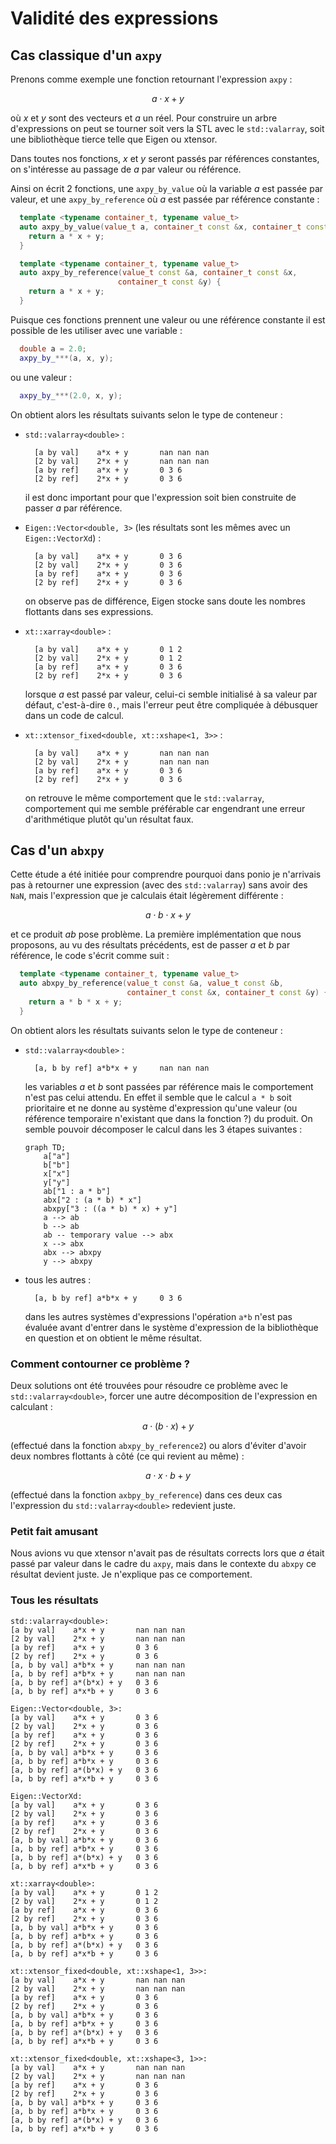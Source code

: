 # Validité des expressions

## Cas classique d'un `axpy`

Prenons comme exemple une fonction retournant l'expression `axpy` :

$$
  a\cdot x + y
$$

où $x$ et $y$ sont des vecteurs et $a$ un réel. Pour construire un arbre d'expressions on peut se tourner soit vers la STL avec le `std::valarray`, soit une bibliothèque tierce telle que Eigen ou xtensor.

Dans toutes nos fonctions, $x$ et $y$ seront passés par références constantes, on s'intéresse au passage de $a$ par valeur ou référence.

Ainsi on écrit 2 fonctions, une `axpy_by_value` où la variable $a$ est passée par valeur, et une `axpy_by_reference` où $a$ est passée par référence constante :

```cpp
  template <typename container_t, typename value_t>
  auto axpy_by_value(value_t a, container_t const &x, container_t const &y) {
    return a * x + y;
  }

  template <typename container_t, typename value_t>
  auto axpy_by_reference(value_t const &a, container_t const &x,
                        container_t const &y) {
    return a * x + y;
  }
```

Puisque ces fonctions prennent une valeur ou une référence constante il est possible de les utiliser avec une variable :

```cpp
  double a = 2.0;
  axpy_by_***(a, x, y);
```

ou une valeur :

```cpp
  axpy_by_***(2.0, x, y);
```

On obtient alors les résultats suivants selon le type de conteneur :

* `std::valarray<double>` :
  ```
    [a by val]    a*x + y     	nan nan nan
    [2 by val]    2*x + y     	nan nan nan
    [a by ref]    a*x + y     	0 3 6
    [2 by ref]    2*x + y     	0 3 6
  ```

  il est donc important pour que l'expression soit bien construite de passer $a$ par référence.

* `Eigen::Vector<double, 3>` (les résultats sont les mêmes avec un `Eigen::VectorXd`) :
  ```
    [a by val]    a*x + y     	0 3 6
    [2 by val]    2*x + y     	0 3 6
    [a by ref]    a*x + y     	0 3 6
    [2 by ref]    2*x + y     	0 3 6
  ```

  on observe pas de différence, Eigen stocke sans doute les nombres flottants dans ses expressions.

* `xt::xarray<double>` :
  ```
    [a by val]    a*x + y     	0 1 2
    [2 by val]    2*x + y     	0 1 2
    [a by ref]    a*x + y     	0 3 6
    [2 by ref]    2*x + y     	0 3 6
  ```

  lorsque $a$ est passé par valeur, celui-ci semble initialisé à sa valeur par défaut, c'est-à-dire `0.`, mais l'erreur peut être compliquée à débusquer dans un code de calcul.

* `xt::xtensor_fixed<double, xt::xshape<1, 3>>` :
  ```
    [a by val]    a*x + y     	nan nan nan
    [2 by val]    2*x + y     	nan nan nan
    [a by ref]    a*x + y     	0 3 6
    [2 by ref]    2*x + y     	0 3 6
  ```
  on retrouve le même comportement que le `std::valarray`, comportement qui me semble préférable car engendrant une erreur d'arithmétique plutôt qu'un résultat faux.


## Cas d'un `abxpy`

Cette étude a été initiée pour comprendre pourquoi dans ponio je n'arrivais pas à retourner une expression (avec des `std::valarray`) sans avoir des `NaN`, mais l'expression que je calculais était légèrement différente :

$$
  a \cdot b \cdot x + y
$$

et ce produit $ab$ pose problème. La première implémentation que nous proposons, au vu des résultats précédents, est de passer $a$ et $b$ par référence, le code s'écrit comme suit :

```cpp
  template <typename container_t, typename value_t>
  auto abxpy_by_reference(value_t const &a, value_t const &b,
                          container_t const &x, container_t const &y) {
    return a * b * x + y;
  }
```

On obtient alors les résultats suivants selon le type de conteneur :

* `std::valarray<double>` :

  ```
    [a, b by ref] a*b*x + y   	nan nan nan
  ```

  les variables $a$ et $b$ sont passées par référence mais le comportement n'est pas celui attendu. En effet il semble que le calcul `a * b` soit prioritaire et ne donne au système d'expression qu'une valeur (ou référence temporaire n'existant que dans la fonction ?) du produit. On semble pouvoir décomposer le calcul dans les 3 étapes suivantes :

  ```mermaid
  graph TD;
      a["a"]
      b["b"]
      x["x"]
      y["y"]
      ab["1 : a * b"]
      abx["2 : (a * b) * x"]
      abxpy["3 : ((a * b) * x) + y"]
      a --> ab
      b --> ab
      ab -- temporary value --> abx
      x --> abx
      abx --> abxpy
      y --> abxpy
  ```

* tous les autres :

  ```
    [a, b by ref] a*b*x + y   	0 3 6
  ```

  dans les autres systèmes d'expressions l'opération `a*b` n'est pas évaluée avant d'entrer dans le système d'expression de la bibliothèque en question et on obtient le même résultat.


### Comment contourner ce problème ?

Deux solutions ont été trouvées pour résoudre ce problème avec le `std::valarray<double>`, forcer une autre décomposition de l'expression en calculant :

$$
  a \cdot ( b \cdot x) + y
$$

(effectué dans la fonction `abxpy_by_reference2`) ou alors d'éviter d'avoir deux nombres flottants à côté (ce qui revient au même) :

$$
  a \cdot x \cdot b + y
$$

(effectué dans la fonction `axbpy_by_reference`) dans ces deux cas l'expression du `std::valarray<double>` redevient juste.

### Petit fait amusant

Nous avions vu que xtensor n'avait pas de résultats corrects lors que $a$ était passé par valeur dans le cadre du `axpy`, mais dans le contexte du `abxpy` ce résultat devient juste. Je n'explique pas ce comportement.

### Tous les résultats

```
std::valarray<double>:
[a by val]    a*x + y     	nan nan nan
[2 by val]    2*x + y     	nan nan nan
[a by ref]    a*x + y     	0 3 6
[2 by ref]    2*x + y     	0 3 6
[a, b by val] a*b*x + y   	nan nan nan
[a, b by ref] a*b*x + y   	nan nan nan
[a, b by ref] a*(b*x) + y 	0 3 6
[a, b by ref] a*x*b + y   	0 3 6

Eigen::Vector<double, 3>:
[a by val]    a*x + y     	0 3 6
[2 by val]    2*x + y     	0 3 6
[a by ref]    a*x + y     	0 3 6
[2 by ref]    2*x + y     	0 3 6
[a, b by val] a*b*x + y   	0 3 6
[a, b by ref] a*b*x + y   	0 3 6
[a, b by ref] a*(b*x) + y 	0 3 6
[a, b by ref] a*x*b + y   	0 3 6

Eigen::VectorXd:
[a by val]    a*x + y     	0 3 6
[2 by val]    2*x + y     	0 3 6
[a by ref]    a*x + y     	0 3 6
[2 by ref]    2*x + y     	0 3 6
[a, b by val] a*b*x + y   	0 3 6
[a, b by ref] a*b*x + y   	0 3 6
[a, b by ref] a*(b*x) + y 	0 3 6
[a, b by ref] a*x*b + y   	0 3 6

xt::xarray<double>:
[a by val]    a*x + y     	0 1 2
[2 by val]    2*x + y     	0 1 2
[a by ref]    a*x + y     	0 3 6
[2 by ref]    2*x + y     	0 3 6
[a, b by val] a*b*x + y   	0 3 6
[a, b by ref] a*b*x + y   	0 3 6
[a, b by ref] a*(b*x) + y 	0 3 6
[a, b by ref] a*x*b + y   	0 3 6

xt::xtensor_fixed<double, xt::xshape<1, 3>>:
[a by val]    a*x + y     	nan nan nan
[2 by val]    2*x + y     	nan nan nan
[a by ref]    a*x + y     	0 3 6
[2 by ref]    2*x + y     	0 3 6
[a, b by val] a*b*x + y   	0 3 6
[a, b by ref] a*b*x + y   	0 3 6
[a, b by ref] a*(b*x) + y 	0 3 6
[a, b by ref] a*x*b + y   	0 3 6

xt::xtensor_fixed<double, xt::xshape<3, 1>>:
[a by val]    a*x + y     	nan nan nan
[2 by val]    2*x + y     	nan nan nan
[a by ref]    a*x + y     	0 3 6
[2 by ref]    2*x + y     	0 3 6
[a, b by val] a*b*x + y   	0 3 6
[a, b by ref] a*b*x + y   	0 3 6
[a, b by ref] a*(b*x) + y 	0 3 6
[a, b by ref] a*x*b + y   	0 3 6
```
